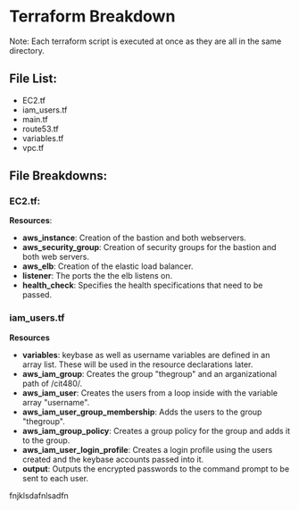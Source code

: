 # Terraform Breakdown
Note: Each terraform script is executed at once as they are all in the same directory.

## File List:
- EC2.tf
- iam_users.tf
- main.tf
- route53.tf
- variables.tf
- vpc.tf

## File Breakdowns:
### EC2.tf:
**Resources**:
- **aws_instance**: Creation of the bastion and both webservers.
- **aws_security_group**: Creation of security groups for the bastion and both web servers.
- **aws_elb**: Creation of the elastic load balancer.
- **listener**: The ports the the elb listens on.
- **health_check**: Specifies the health specifications that need to be passed.

### iam_users.tf
**Resources**
- **variables**: keybase as well as username variables are defined in an array list.  These will be used in the resource declarations later.
- **aws_iam_group**: Creates the group "thegroup" and an arganizational path of /cit480/.
- **aws_iam_user**: Creates the users from a loop inside with the variable array "username".
- **aws_iam_user_group_membership**:  Adds the users to the group "thegroup".
- **aws_iam_group_policy**: Creates a group policy for the group and adds it to the group.
- **aws_iam_user_login_profile**: Creates a login profile using the users created and the keybase accounts passed into it.
- **output**: Outputs the encrypted passwords to the command prompt to be sent to each user.


fnjklsdafnlsadfn
